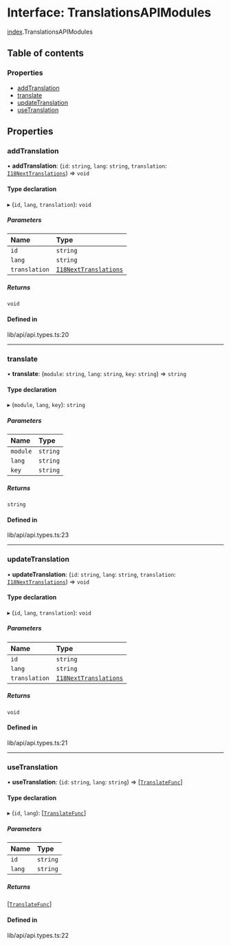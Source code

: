 # Interface: TranslationsAPIModules

[index](../wiki/index).TranslationsAPIModules

## Table of contents

### Properties

- [addTranslation](../wiki/index.TranslationsAPIModules#addtranslation-1)
- [translate](../wiki/index.TranslationsAPIModules#translate-1)
- [updateTranslation](../wiki/index.TranslationsAPIModules#updatetranslation-1)
- [useTranslation](../wiki/index.TranslationsAPIModules#usetranslation-1)

## Properties

### addTranslation

• **addTranslation**: (`id`: `string`, `lang`: `string`, `translation`: [`I18NextTranslations`](../wiki/index#i18nexttranslations-1)) => `void`

#### Type declaration

▸ (`id`, `lang`, `translation`): `void`

##### Parameters

| Name | Type |
| :------ | :------ |
| `id` | `string` |
| `lang` | `string` |
| `translation` | [`I18NextTranslations`](../wiki/index#i18nexttranslations-1) |

##### Returns

`void`

#### Defined in

lib/api/api.types.ts:20

___

### translate

• **translate**: (`module`: `string`, `lang`: `string`, `key`: `string`) => `string`

#### Type declaration

▸ (`module`, `lang`, `key`): `string`

##### Parameters

| Name | Type |
| :------ | :------ |
| `module` | `string` |
| `lang` | `string` |
| `key` | `string` |

##### Returns

`string`

#### Defined in

lib/api/api.types.ts:23

___

### updateTranslation

• **updateTranslation**: (`id`: `string`, `lang`: `string`, `translation`: [`I18NextTranslations`](../wiki/index#i18nexttranslations-1)) => `void`

#### Type declaration

▸ (`id`, `lang`, `translation`): `void`

##### Parameters

| Name | Type |
| :------ | :------ |
| `id` | `string` |
| `lang` | `string` |
| `translation` | [`I18NextTranslations`](../wiki/index#i18nexttranslations-1) |

##### Returns

`void`

#### Defined in

lib/api/api.types.ts:21

___

### useTranslation

• **useTranslation**: (`id`: `string`, `lang`: `string`) => [[`TranslateFunc`](../wiki/index#translatefunc-1)]

#### Type declaration

▸ (`id`, `lang`): [[`TranslateFunc`](../wiki/index#translatefunc-1)]

##### Parameters

| Name | Type |
| :------ | :------ |
| `id` | `string` |
| `lang` | `string` |

##### Returns

[[`TranslateFunc`](../wiki/index#translatefunc-1)]

#### Defined in

lib/api/api.types.ts:22
